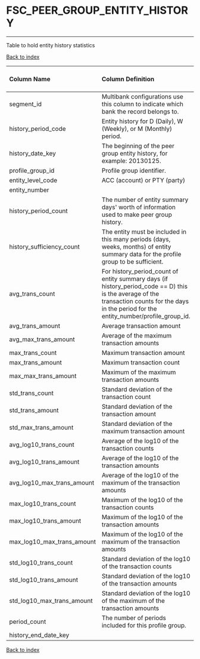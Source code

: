 # **FSC_PEER_GROUP_ENTITY_HISTORY**

---

Table to hold entity history statistics

[Back to index](./index.md)

| Column Name                | Column Definition                                                                                                                                                                              | Column Data Type   | Column Null Option   | PK   | FK   |
|:---------------------------|:-----------------------------------------------------------------------------------------------------------------------------------------------------------------------------------------------|:-------------------|:---------------------|:-----|:-----|
| segment_id                 | Multibank configurations use this column to indicate which bank the record belongs to.                                                                                                         | VARCHAR2(128)      | Not Null             | Yes  | No   |
| history_period_code        | Entity history for D (Daily), W (Weekly), or M (Monthly) period.                                                                                                                               | CHAR(1)            | Not Null             | Yes  | No   |
| history_date_key           | The beginning of the peer group entity history, for example: 20130125.                                                                                                                         | NUMBER(8)          | Not Null             | Yes  | No   |
| profile_group_id           | Profile group identifier.                                                                                                                                                                      | VARCHAR2(50)       | Not Null             | No   | Yes  |
| entity_level_code          | ACC (account) or PTY (party)                                                                                                                                                                   | CHAR(3)            | Not Null             | Yes  | No   |
| entity_number              |                                                                                                                                                                                                | VARCHAR2(50)       | Not Null             | Yes  | No   |
| history_period_count       | The number of entity summary days' worth of information used to make peer group history.                                                                                                       | NUMBER(5)          | Null                 | No   | No   |
| history_sufficiency_count  | The entity must be included in this many periods (days, weeks, months) of entity summary data for the profile group to be sufficient.                                                          | NUMBER(5)          | Null                 | No   | No   |
| avg_trans_count            | For history_period_count of entity summary days (if history_period_code == D) this is the average of the transaction counts for the days in the period for the entity_number/profile_group_id. | NUMBER(10)         | Null                 | No   | No   |
| avg_trans_amount           | Average transaction amount                                                                                                                                                                     | NUMBER(18,5)       | Null                 | No   | No   |
| avg_max_trans_amount       | Average of the maximum transaction amounts                                                                                                                                                     | NUMBER(18,5)       | Null                 | No   | No   |
| max_trans_count            | Maximum transaction amount                                                                                                                                                                     | NUMBER(10)         | Null                 | No   | No   |
| max_trans_amount           | Maximum transaction count                                                                                                                                                                      | NUMBER(18,5)       | Null                 | No   | No   |
| max_max_trans_amount       | Maximum of the maximum transaction amounts                                                                                                                                                     | NUMBER(18,5)       | Null                 | No   | No   |
| std_trans_count            | Standard deviation of the transaction count                                                                                                                                                    | NUMBER(10)         | Null                 | No   | No   |
| std_trans_amount           | Standard deviation of the transaction amount                                                                                                                                                   | NUMBER(18,5)       | Null                 | No   | No   |
| std_max_trans_amount       | Standard deviation of the maximum transaction amount                                                                                                                                           | NUMBER(18,5)       | Null                 | No   | No   |
| avg_log10_trans_count      | Average of the log10 of the transaction counts                                                                                                                                                 | NUMBER(12,10)      | Null                 | No   | No   |
| avg_log10_trans_amount     | Average of the log10 of the transaction amounts                                                                                                                                                | NUMBER(12,10)      | Null                 | No   | No   |
| avg_log10_max_trans_amount | Average of the log10 of the maximum of the transaction amounts                                                                                                                                 | NUMBER(12,10)      | Null                 | No   | No   |
| max_log10_trans_count      | Maximum of the log10 of the transaction counts                                                                                                                                                 | NUMBER(12,10)      | Null                 | No   | No   |
| max_log10_trans_amount     | Maximum of the log10 of the transaction amounts                                                                                                                                                | NUMBER(12,10)      | Null                 | No   | No   |
| max_log10_max_trans_amount | Maximum of the log10 of the maximum of the transaction amounts                                                                                                                                 | NUMBER(12,10)      | Null                 | No   | No   |
| std_log10_trans_count      | Standard deviation of the log10 of the transaction counts                                                                                                                                      | NUMBER(12,10)      | Null                 | No   | No   |
| std_log10_trans_amount     | Standard deviation of the log10 of the transaction amounts                                                                                                                                     | NUMBER(12,10)      | Null                 | No   | No   |
| std_log10_max_trans_amount | Standard deviation of the log10 of the maximum of the transaction amounts                                                                                                                      | NUMBER(12,10)      | Null                 | No   | No   |
| period_count               | The number of periods included for this profile group.                                                                                                                                         | NUMBER(5)          | Null                 | No   | No   |
| history_end_date_key       |                                                                                                                                                                                                | NUMBER(8)          | Null                 | No   | No   |

[Back to index](./index.md)